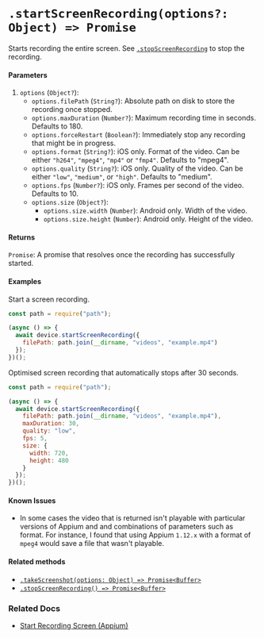 # `.startScreenRecording(options?: Object) => Promise`

Starts recording the entire screen. See [`.stopScreenRecording`](./stopScreenRecording.md) to stop the recording.

#### Parameters

1. `options` (`Object?`):
    - `options.filePath` (`String?`): Absolute path on disk to store the recording once stopped.
    - `options.maxDuration` (`Number?`): Maximum recording time in seconds. Defaults to 180.
    - `options.forceRestart` (`Boolean?`): Immediately stop any recording that might be in progress.
    - `options.format` (`String?`): iOS only. Format of the video. Can be either `"h264"`, `"mpeg4"`, `"mp4"` or `"fmp4"`. Defaults to "mpeg4".
    - `options.quality` (`String?`): iOS only. Quality of the video. Can be either `"low"`, `"medium"`, or `"high"`. Defaults to "medium".
    - `options.fps` (`Number?`): iOS only. Frames per second of the video. Defaults to 10.
    - `options.size` (`Object?`):
      - `options.size.width` (`Number`): Android only. Width of the video.
      - `options.size.height` (`Number`): Android only. Height of the video.

#### Returns

`Promise`: A promise that resolves once the recording has successfully started.

#### Examples

Start a screen recording.

```javascript
const path = require("path");

(async () => {
  await device.startScreenRecording({ 
    filePath: path.join(__dirname, "videos", "example.mp4")
  });
})();
```

Optimised screen recording that automatically stops after 30 seconds.

```javascript
const path = require("path");

(async () => {
  await device.startScreenRecording({ 
    filePath: path.join(__dirname, "videos", "example.mp4"),
    maxDuration: 30,
    quality: "low",
    fps: 5,
    size: {
      width: 720,
      height: 480
    }
  });
})();
```

#### Known Issues

- In some cases the video that is returned isn't playable with particular versions of Appium and and combinations of parameters such as format. For instance, I found that using Appium `1.12.x` with a format of `mpeg4` would save a file that wasn't playable.

#### Related methods

- [`.takeScreenshot(options: Object) => Promise<Buffer>`](./takeScreenshot.md)
- [`.stopScreenRecording() => Promise<Buffer>`](./stopScreenRecording.md)

### Related Docs

- [Start Recording Screen (Appium)](http://appium.io/docs/en/commands/device/recording-screen/start-recording-screen/)